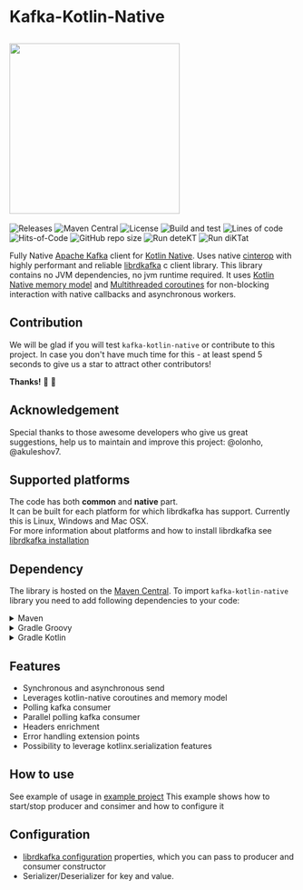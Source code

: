 # Kafka-Kotlin-Native

## <img src="/kafka-kotlin-native.png" width="300px"/>

![Releases](https://img.shields.io/github/v/release/icemachined/kafka-kotlin-native)
![Maven Central](https://img.shields.io/maven-central/v/io.github.icemachined/icemachined/kafka-kotlin-native)
![License](https://img.shields.io/github/license/icemachined/kafka-kotlin-native)
![Build and test](https://github.com/icemachined/kafka-kotlin-native/actions/workflows/build_and_test.yml/badge.svg?branch=main)
![Lines of code](https://img.shields.io/tokei/lines/github/icemachined/kafka-kotlin-native)
![Hits-of-Code](https://hitsofcode.com/github/icemachined/kafka-kotlin-native)
![GitHub repo size](https://img.shields.io/github/repo-size/icemachined/kafka-kotlin-native)
![Run deteKT](https://github.com/icemachined/kafka-kotlin-native/actions/workflows/detekt.yml/badge.svg?branch=main)
![Run diKTat](https://github.com/icemachined/kafka-kotlin-native/actions/workflows/diktat.yml/badge.svg?branch=main)

Fully Native [Apache Kafka](https://kafka.apache.org/) client for [Kotlin Native](https://kotlinlang.org/docs/native-overview.html).
Uses native [cinterop](https://kotlinlang.org/docs/native-c-interop.html) with highly performant and reliable [librdkafka](https://github.com/edenhill/librdkafka) c client library. 
This library contains no JVM dependencies, no jvm runtime required.
It uses [Kotlin Native memory model](https://kotlinlang.org/docs/multiplatform-mobile-concurrency-overview.html) and 
[Multithreaded coroutines](https://kotlinlang.org/docs/multiplatform-mobile-concurrency-and-coroutines.html#multithreaded-coroutines) 
for non-blocking interaction with native callbacks and asynchronous workers. 


## Contribution
We will be glad if you will test `kafka-kotlin-native` or contribute to this project.
In case you don't have much time for this - at least spend 5 seconds to give us a star to attract other contributors!

**Thanks!** :pray: :partying_face:

## Acknowledgement
Special thanks to those awesome developers who give us great suggestions, help us to maintain and improve this project:
@olonho, @akuleshov7.

## Supported platforms
The code has both **common** and **native** part. </br>
It can be built for each platform for which librdkafka has support. 
Currently this is Linux, Windows and Mac OSX. </br>
For more information about platforms and how to install librdkafka see [librdkafka installation](https://github.com/edenhill/librdkafka#installation) 

## Dependency
The library is hosted on the [Maven Central](https://search.maven.org/artifact/com.icemachined/kafka-client).
To import `kafka-kotlin-native` library you need to add following dependencies to your code:
<details>
<summary>Maven</summary>

```pom
<dependency>
  <groupId>io.github.icemachined</groupId>
  <artifactId>kafka-client</artifactId>
  <version>0.1.0</version>
</dependency>
```
</details>

<details>
<summary>Gradle Groovy</summary>

```groovy
implementation 'io.github.icemachined:kafka-client:0.1.0'
```
</details>

<details>
<summary>Gradle Kotlin</summary>

```kotlin
implementation("io.github.icemachined:kafka-client:0.1.0")
```
</details>

## Features

* Synchronous and asynchronous send
* Leverages kotlin-native coroutines and memory model
* Polling kafka consumer
* Parallel polling kafka consumer
* Headers enrichment
* Error handling extension points
* Possibility to leverage kotlinx.serialization features


## How to use

See example of usage in [example project](https://github.com/icemachined/kafka-kotlin-native/blob/main/kafka-client-test/src/nativeMain/kotlin/com/icemachined/Main.kt)
This example shows how to start/stop producer and consimer and how to configure it

## Configuration

* [librdkafka configuration](https://github.com/edenhill/librdkafka/blob/master/CONFIGURATION.md) properties,
which you can pass to producer and consumer constructor </br>
* Serializer/Deserializer for key and value.
